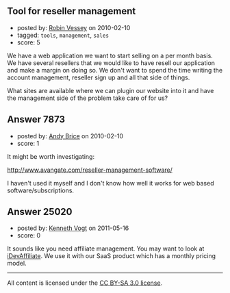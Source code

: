 ## Tool for reseller management

- posted by: [Robin Vessey](https://stackexchange.com/users/-1/984-robin-vessey) on 2010-02-10
- tagged: `tools`, `management`, `sales`
- score: 5

We have a web application we want to start selling on a per month basis. 
We have several resellers that we would like to have resell our application and make a margin on doing so.
We don't want to spend the time writing the account management, reseller sign up and all that side of things. 
 
What sites are available where we can plugin our website into it and have the management side of the problem take care of for us?


## Answer 7873

- posted by: [Andy Brice](https://stackexchange.com/users/-1/2322-andy-brice) on 2010-02-10
- score: 1

<p>It might be worth investigating:</p>

<p><a href="http://www.avangate.com/reseller-management-software/" rel="nofollow">http://www.avangate.com/reseller-management-software/</a></p>

<p>I haven't used it myself and I don't know how well it works for web based software/subscriptions.</p>



## Answer 25020

- posted by: [Kenneth Vogt](https://stackexchange.com/users/-1/6736-kenneth-vogt) on 2011-05-16
- score: 0

<p>It sounds like you need affiliate management. You may want to look at <a href="http://www.idevdirect.com/idevaffiliate.php" rel="nofollow">iDevAffiliate</a>. We use it with our SaaS product which has a monthly pricing model.</p>




---

All content is licensed under the [CC BY-SA 3.0 license](https://creativecommons.org/licenses/by-sa/3.0/).

